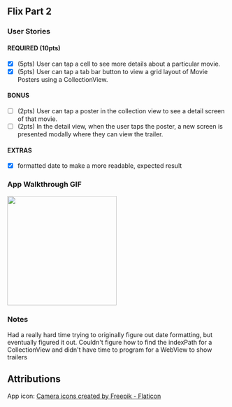 ## Flix Part 2

### User Stories

#### REQUIRED (10pts)
- [x] (5pts) User can tap a cell to see more details about a particular movie.
- [x] (5pts) User can tap a tab bar button to view a grid layout of Movie Posters using a CollectionView.

#### BONUS
- [ ] (2pts) User can tap a poster in the collection view to see a detail screen of that movie.
- [ ] (2pts) In the detail view, when the user taps the poster, a new screen is presented modally where they can view the trailer.

#### EXTRAS
- [x] formatted date to make a more readable, expected result

### App Walkthrough GIF

<img src="https://i.imgur.com/h4vOrdi.gif" width=250><br>

### Notes
Had a really hard time trying to originally figure out date formatting, but eventually figured it out. Couldn't figure how to find the indexPath for a CollectionView and didn't have time to program for a WebView to show trailers

## Attributions

App icon:
<a href="https://www.flaticon.com/free-icons/camera" title="camera icons">Camera icons created by Freepik - Flaticon</a>
